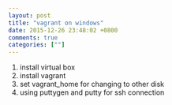 ```yaml
---
layout: post
title: "vagrant on windows"
date: 2015-12-26 23:48:02 +0800
comments: true
categories: [""]
---
```



<!-- more -->

1. install virtual box
2. install vagrant
3. set vagrant_home for changing to other disk
4. using puttygen and putty for ssh connection 